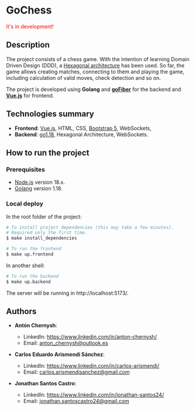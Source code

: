 # GoChess

<span style="color:red">

It's in development!

</span>

## Description

The project consists of a chess game. With the intention of learning Domain Driven Design (DDD), a [Hexagonal architecture](<https://en.wikipedia.org/wiki/Hexagonal_architecture_(software)>) has been used. So far, the game allows creating matches, connecting to them and playing the game, including calculation of valid moves, check detection and so on.

The project is developed using **Golang** and **[goFiber](https://gofiber.io/)** for the backend and **[Vue.js](https://vuejs.org/)** for frontend.

## Technologies summary

- **Frontend**: [Vue.js](https://vuejs.org/), HTML, CSS, [Bootstrap 5](https://getbootstrap.com/docs/5.0/getting-started/introduction/), WebSockets,
- **Backend**: [go1.18](https://go.dev/), Hexagonal Architecture, WebSockets.

<!-- HOW TO RUN -->

## How to run the project

### Prerequisites

<ul>
  <li><a href="https://nodejs.org/en/">Node.js</a> version 18.x.</li>
  <li><a href="https://go.dev/">Golang</a> version 1.18.</li>
</ul>

### Local deploy

In the root folder of the project:

```bash
# To install project dependencies (this may take a few minutes).
# Required only the first time.
$ make install_dependencies
```

```bash
# To run the frontend
$ make up.frontend
```

In another shell:

```bash
# To run the backend
$ make up.backend
```

The server will be running in http://localhost:5173/.

<!-- AUTHORS -->

## Authors

<ul>
  <li>
    <p>
      <b>Antón Chernysh</b>:
        <ul>
          <li>
            LinkedIn: <a href="https://www.linkedin.com/in/anton-chernysh/">https://www.linkedin.com/in/anton-chernysh/</a>
          </li>
          <li>
            Email: <a href="mailto:anton_chernysh@outlook.es">anton_chernysh@outlook.es</a>
          </li>
        </ul>
    </p>
  </li>
  <li>
    <p>
      <b>Carlos Eduardo Arismendi Sánchez</b>:
        <ul>
          <li>
            LinkedIn: <a href="https://www.linkedin.com/in/carlos-arismendi/">https://www.linkedin.com/in/carlos-arismendi/</a>
          </li>
          <li>
            Email: <a href="mailto:carlos.arismendisanchez@gmail.com">carlos.arismendisanchez@gmail.com</a>
          </li>
        </ul>
    </p>
  </li>
  <li>
    <p>
      <b>Jonathan Santos Castro</b>:
        <ul>
          <li>
            LinkedIn: <a href="https://www.linkedin.com/in/jonathan-santos24/">https://www.linkedin.com/in/jonathan-santos24/</a>
          </li>
          <li>
            Email: <a href="mailto:jonathan.santoscastro24@gmail.com">jonathan.santoscastro24@gmail.com</a>
          </li>
        </ul>
    </p>
  </li>
</ul>
